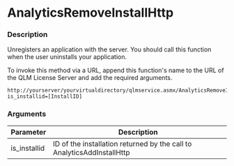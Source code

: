 # AnalyticsRemoveInstallHttp

### Description

Unregisters an application with the server. You should call this function when the user uninstalls your application.

To invoke this method via a URL, append this function's name to the URL of the QLM License Server and add the required arguments.

```http
http://yourserver/yourvirtualdirectory/qlmservice.asmx/AnalyticsRemoveInstallHttp?is_installid=[InstallID]
```

### Arguments

| Parameter     | Description                                                            |
| ------------- | ---------------------------------------------------------------------- |
| is\_installid | ID of the installation returned by the call to AnalyticsAddInstallHttp |

